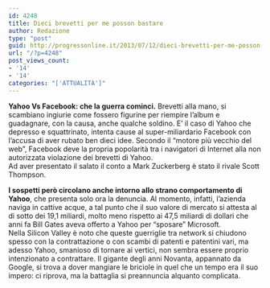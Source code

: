 ```yaml
---
id: 4248
title: Dieci brevetti per me posson bastare
author: Redazione
type: "post"
guid: http://progressonline.it/2013/07/12/dieci-brevetti-per-me-posson-bastare/
url: "/?p=4248"
post_views_count:
- '14'
- '14'
categories: "['ATTUALITÀ']"
---
```


**Yahoo Vs Facebook: che la guerra cominci.** Brevetti alla mano, si scambiano ingiurie come fossero figurine per riempire l’album e guadagnare, con la causa, anche qualche soldino. E’ il caso di Yahoo che depresso e squattrinato, intenta cause al super-miliardario Facebook con l’accusa di aver rubato ben dieci idee. Secondo il “motore più vecchio del web”, Facebook deve la propria popolarità tra i navigatori di Internet alla non autorizzata violazione dei brevetti di Yahoo.  
Ad aver presentato il salato il conto a Mark Zuckerberg è stato il rivale Scott Thompson.

**I sospetti però circolano anche intorno allo strano comportamento di Yahoo**, che presenta solo ora la denuncia. Al momento, infatti, l’azienda naviga in cattive acque, a tal punto che il suo valore di mercato si attesta al di sotto dei 19,1 miliardi, molto meno rispetto ai 47,5 miliardi di dollari che anni fa Bill Gates aveva offerto a Yahoo per “sposare” Microsoft.   
Nella Silicon Valley è noto che queste guerriglie tra network si chiudono spesso con la contrattazione o con scambi di patenti e patentini vari, ma adesso Yahoo, smanioso di tornare ai vertici, non sembra essere proprio intenzionato a contrattare. Il gigante degli anni Novanta, appannato da Google, si trova a dover mangiare le briciole in quel che un tempo era il suo impero: ci riprova, ma la battaglia si preannuncia alquanto complicata.